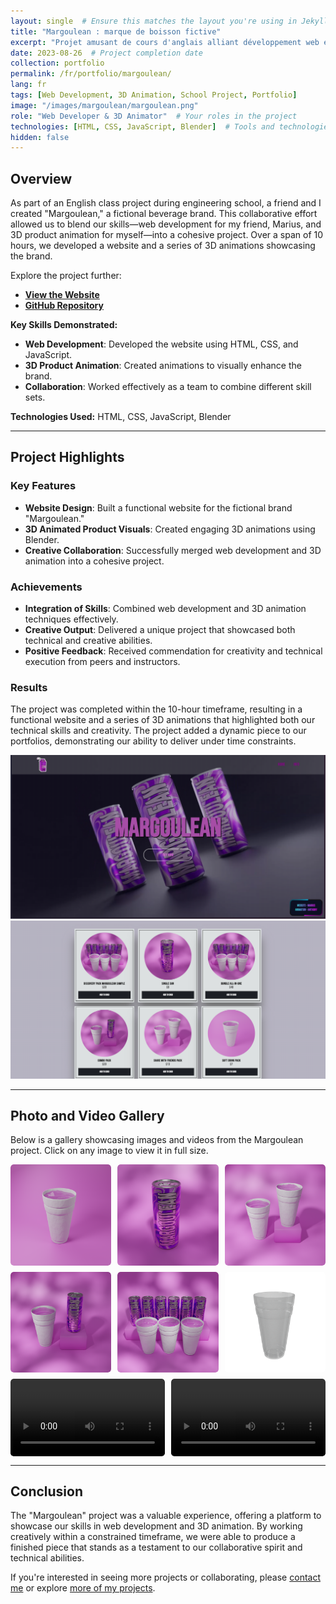 ```yaml
---
layout: single  # Ensure this matches the layout you're using in Jekyll
title: "Margoulean : marque de boisson fictive"
excerpt: "Projet amusant de cours d'anglais alliant développement web et animation 3D."
date: 2023-08-26  # Project completion date
collection: portfolio
permalink: /fr/portfolio/margoulean/
lang: fr
tags: [Web Development, 3D Animation, School Project, Portfolio]
image: "/images/margoulean/margoulean.png"
role: "Web Developer & 3D Animator"  # Your roles in the project
technologies: [HTML, CSS, JavaScript, Blender]  # Tools and technologies used
hidden: false
---
```


## Overview

As part of an English class project during engineering school, a friend and I created "Margoulean," a fictional beverage brand. This collaborative effort allowed us to blend our skills—web development for my friend, Marius, and 3D product animation for myself—into a cohesive project. Over a span of 10 hours, we developed a website and a series of 3D animations showcasing the brand.

Explore the project further:

- **[View the Website](https://mariusld.github.io/Margoulean/index.html)**
- **[GitHub Repository](https://github.com/MariusLD/Margoulean)**

**Key Skills Demonstrated:**

- **Web Development**: Developed the website using HTML, CSS, and JavaScript.
- **3D Product Animation**: Created animations to visually enhance the brand.
- **Collaboration**: Worked effectively as a team to combine different skill sets.

**Technologies Used:** HTML, CSS, JavaScript, Blender

---

## Project Highlights

### Key Features

- **Website Design**: Built a functional website for the fictional brand "Margoulean."
- **3D Animated Product Visuals**: Created engaging 3D animations using Blender.
- **Creative Collaboration**: Successfully merged web development and 3D animation into a cohesive project.

### Achievements

- **Integration of Skills**: Combined web development and 3D animation techniques effectively.
- **Creative Output**: Delivered a unique project that showcased both technical and creative abilities.
- **Positive Feedback**: Received commendation for creativity and technical execution from peers and instructors.

### Results

The project was completed within the 10-hour timeframe, resulting in a functional website and a series of 3D animations that highlighted both our technical skills and creativity. The project added a dynamic piece to our portfolios, demonstrating our ability to deliver under time constraints.

![Margoulean Image 1](/images/margoulean/margoulean.png)  
![Margoulean Image 2](/images/margoulean/margoulean7.png)

---

## Photo and Video Gallery

Below is a gallery showcasing images and videos from the Margoulean project. Click on any image to view it in full size.

<div class="gallery">
  <!-- Image Items -->
  <a href="/images/margoulean/margoulean1.png">
    <img src="/images/margoulean/margoulean1.png" alt="Margoulean Image 1" style="width:100%">
  </a>
  <a href="/images/margoulean/margoulean2.png">
    <img src="/images/margoulean/margoulean2.png" alt="Margoulean Image 2" style="width:100%">
  </a>
  <a href="/images/margoulean/margoulean3.png">
    <img src="/images/margoulean/margoulean3.png" alt="Margoulean Image 3" style="width:100%">
  </a>
  <a href="/images/margoulean/margoulean4.png">
    <img src="/images/margoulean/margoulean4.png" alt="Margoulean Image 4" style="width:100%">
  </a>
  <a href="/images/margoulean/margoulean5.png">
    <img src="/images/margoulean/margoulean5.png" alt="Margoulean Image 5" style="width:100%">
  </a>
  <a href="/images/margoulean/margoulean6.png">
    <img src="/images/margoulean/margoulean6.png" alt="Margoulean Image 6" style="width:100%">
  </a>
  
  <!-- Video Items -->
  <div class="video-item">
    <video controls style="width: 100%;">
      <source src="/videos/margoulean/animation1.mp4" type="video/mp4">
      Your browser does not support the video tag.
    </video>
  </div>
  <div class="video-item">
    <video controls style="width: 100%;">
      <source src="/videos/margoulean/animation2.mp4" type="video/mp4">
      Your browser does not support the video tag.
    </video>
  </div>
</div>

<style>
.gallery {
  display: flex;
  flex-wrap: wrap;
  gap: 10px;
}

.gallery a, .gallery .video-item {
  flex: 1 1 calc(33% - 10px);
  box-sizing: border-box;
  display: block;
  overflow: hidden;
  border-radius: 5px;
  transition: transform 0.3s ease;
}

.gallery a:hover, .gallery .video-item:hover {
  transform: scale(1.05);
}

.gallery img, .gallery video {
  width: 100%;
  height: auto;
  display: block;
  border-radius: 5px;
}
</style>

---

## Conclusion

The "Margoulean" project was a valuable experience, offering a platform to showcase our skills in web development and 3D animation. By working creatively within a constrained timeframe, we were able to produce a finished piece that stands as a testament to our collaborative spirit and technical abilities.

If you're interested in seeing more projects or collaborating, please [contact me](/contact) or explore [more of my projects](/portfolio/).

